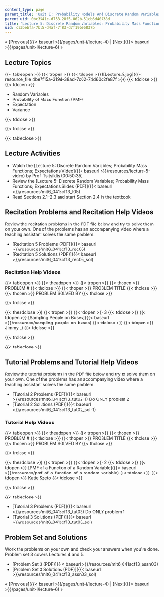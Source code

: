 ```yaml
---
content_type: page
parent_title: 'Unit I: Probability Models And Discrete Random Variables '
parent_uid: 0bc3541c-d753-28f5-062b-51cb6d40538d
title: 'Lecture 5: Discrete Random Variables; Probability Mass Functions; Expectations'
uid: c23bebfa-7b15-d4af-7f83-d7f19b96837b
---
```


« [Previous]({{< baseurl >}}/pages/unit-i/lecture-4) | [Next]({{< baseurl >}}/pages/unit-i/lecture-6) »

Lecture Topics
--------------

{{< tableopen >}}
{{< tropen >}}
{{< tdopen >}}
![Lecture_5.jpg]({{< resource_file 4be7f15a-319d-38ad-7c02-74d60c2fe87f >}})
{{< tdclose >}}
{{< tdopen >}}


*   Random Variables
*   Probability of Mass Function (PMF)
*   Expectation
*   Variance


{{< tdclose >}}

{{< trclose >}}

{{< tableclose >}}

Lecture Activities
------------------

*   Watch the [Lecture 5: Discrete Random Variables; Probability Mass Functions; Expectations Video]({{< baseurl >}}/resources/lecture-5-video) by Prof. Tsitsiklis (00:50:35)
*   Review the [Lecture 5: Discrete Random Variables; Probability Mass Functions; Expectations Slides (PDF)]({{< baseurl >}}/resources/mit6_041scf13_l05)
*   Read Sections 2.1–2.3 and start Section 2.4 in the textbook

Recitation Problems and Recitation Help Videos
----------------------------------------------

Review the recitation problems in the PDF file below and try to solve them on your own. One of the problems has an accompanying video where a teaching assistant solves the same problem.

*   [Recitation 5 Problems (PDF)]({{< baseurl >}}/resources/mit6_041scf13_rec05)
*   [Recitation 5 Solutions (PDF)]({{< baseurl >}}/resources/mit6_041scf13_rec05_sol)

### Recitation Help Videos

{{< tableopen >}}
{{< theadopen >}}
{{< tropen >}}
{{< thopen >}}
PROBLEM #
{{< thclose >}}
{{< thopen >}}
PROBLEM TITLE
{{< thclose >}}
{{< thopen >}}
PROBLEM SOLVED BY
{{< thclose >}}

{{< trclose >}}

{{< theadclose >}}
{{< tropen >}}
{{< tdopen >}}
3
{{< tdclose >}}
{{< tdopen >}}
[Sampling People on Buses]({{< baseurl >}}/resources/sampling-people-on-buses)
{{< tdclose >}}
{{< tdopen >}}
Jimmy Li
{{< tdclose >}}

{{< trclose >}}

{{< tableclose >}}

Tutorial Problems and Tutorial Help Videos
------------------------------------------

Review the tutorial problems in the PDF file below and try to solve them on your own. One of the problems has an accompanying video where a teaching assistant solves the same problem.

*   [Tutorial 2 Problems (PDF)]({{< baseurl >}}/resources/mit6_041scf13_tut02-1) Do ONLY problem 2
*   [Tutorial 2 Solutions (PDF)]({{< baseurl >}}/resources/mit6_041scf13_tut02_sol-1)

### Tutorial Help Videos

{{< tableopen >}}
{{< theadopen >}}
{{< tropen >}}
{{< thopen >}}
PROBLEM #
{{< thclose >}}
{{< thopen >}}
PROBLEM TITLE
{{< thclose >}}
{{< thopen >}}
PROBLEM SOLVED BY
{{< thclose >}}

{{< trclose >}}

{{< theadclose >}}
{{< tropen >}}
{{< tdopen >}}
2
{{< tdclose >}}
{{< tdopen >}}
[PMF of a Function of a Random Variable]({{< baseurl >}}/resources/pmf-of-a-function-of-a-random-variable)
{{< tdclose >}}
{{< tdopen >}}
Katie Szeto
{{< tdclose >}}

{{< trclose >}}

{{< tableclose >}}

*   [Tutorial 3 Problems (PDF)]({{< baseurl >}}/resources/mit6_041scf13_tut03) Do ONLY problem 1
*   [Tutorial 3 Solutions (PDF)]({{< baseurl >}}/resources/mit6_041scf13_tut03_sol)

Problem Set and Solutions
-------------------------

Work the problems on your own and check your answers when you're done. Problem set 3 covers Lectures 4 and 5.

*   [Problem Set 3 (PDF)]({{< baseurl >}}/resources/mit6_041scf13_assn03)
*   [Problem Set 3 Solutions (PDF)]({{< baseurl >}}/resources/mit6_041scf13_assn03_sol)

« [Previous]({{< baseurl >}}/pages/unit-i/lecture-4) | [Next]({{< baseurl >}}/pages/unit-i/lecture-6) »
